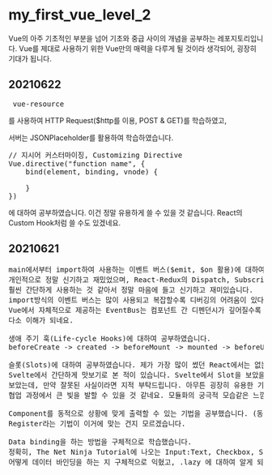 # my_first_vue_level_2

Vue의 아주 기초적인 부분을 넘어 기초와 중급 사이의 개념을 공부하는 레포지토리입니다.
Vue를 제대로 사용하기 위한 Vue만의 매력을 다루게 될 것이라 생각되어, 굉장히 기대가 됩니다.

## 20210622
<pre> vue-resource </pre> 를 사용하여 HTTP Request($http를 이용, POST & GET)를 학습하였고,
서버는 JSONPlaceholder를 활용하여 학습하였습니다.
<pre>
// 지시어 커스터마이징, Customizing Directive
Vue.directive("function name", {
    bind(element, binding, vnode) {

    }
})
</pre>
에 대하여 공부하였습니다. 이건 정말 유용하게 쓸 수 있을 것 같습니다.
React의 Custom Hook처럼 쓸 수도 있겠네요.

## 20210621
<pre>
main에서부터 import하여 사용하는 이벤트 버스($emit, $on 활용)에 대하여 공부했습니다.
개인적으로 정말 신기하고 재밌었으며, React-Redux의 Dispatch, Subscribe와 비슷하면서도
훨씬 간단하게 사용하는 것 같아서 정말 마음에 들고 신기하고 재미있습니다.
import방식의 이벤트 버스는 많이 사용되고 복잡할수록 디버깅의 어려움이 있다고 하고,
Vue에서 자체적으로 제공하는 EventBus는 컴포넌트 간 디펜던시가 깊어질수록 비효율적이라고 하는데,
다소 이해가 되네요.

생애 주기 훅(Life-cycle Hooks)에 대하여 공부하였습니다.
beforeCreate -> created -> beforeMount -> mounted -> beforeUpdate -> updated -> destroyed

슬롯(Slots)에 대하여 공부하였습니다. 제가 가장 많이 썼던 React에서는 없는 개념인 것 같은 느낌이지만,
Svelte에서 간단하게 맛보기로 본 적이 있습니다. Svelte에서 Slot을 보았을 때도 Vue에서 출발한 개념이라고
보았는데, 만약 잘못된 사실이라면 지적 부탁드립니다. 아무튼 굉장히 유용한 기능인 것 같습니다. 특히
협업 과정에서 큰 빛을 발할 수 있을 것 같네요. 모듈화의 궁극적 모습같은 느낌인 것 같기도 하고요.

Component를 동적으로 상황에 맞게 출력할 수 있는 기법을 공부했습니다. (동적 컴포넌트)
Register라는 기법이 이거에 맞는 건지 모르겠습니다.

Data binding을 하는 방법을 구체적으로 학습했습니다.
정확히, The Net Ninja Tutorial에 나오는 Input:Text, Checkbox, Select 별로
어떻게 데이터 바인딩을 하는 지 구체적으로 익혔고, .lazy 에 대하여 알게 되었습니다.
</pre>